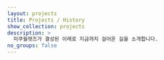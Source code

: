 ```yaml
---
layout: projects
title: Projects / History
show_collection: projects
description: >
  미쿠월렛즈가 결성된 이래로 지금까지 걸어온 길을 소개합니다.
no_groups: false
---
```



<br/>